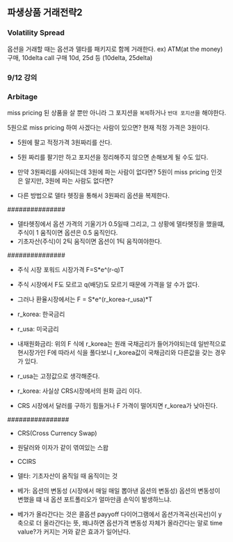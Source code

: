 ## 파생상품 거래전략2

### Volatility Spread

옵션을 거래할 때는 옵션과 델타를 패키지로 함께 거래한다.
ex)
ATM(at the money) 구매, 10delta call 구매
10d, 25d 등 (10delta, 25delta)

### 9/12 강의
### Arbitage


miss pricing 된 상품을 살 뿐만 아니라 그 포지션을 `복제`하거나 `반대 포지션`을 해야한다.

5원으로 miss pricing 하여 사겠다는 사람이 있으면?
현재 적정 가격은 3원이다.

* 5원에 팔고 적정가격 3원짜리를 산다.
* 5원 짜리를 팔기만 하고 포지션을 정리해주지 않으면 손해보게 될 수도 있다.

* 만약 3원짜리를 사야되는데 3원에 파는 사람이 없다면? 5원이 miss pricing 인것은 알지만, 3원에 파는 사람도 없다면?
* 다른 방법으로 델타 헷징을 통해서 3원짜리 옵션을 복제한다.



###############
 
* 델타헷징에서 옵션 가격의 기울기가 0.5일때 그리고, 그 상황에 델타헷징을 했을떄, 주식이 1 움직이면 옵션은 0.5 움직인다.
* 기초자산(주식)이 2틱 움직이면 옵션이 1틱 움직여야한다. 

###############

* 주식 시장 포워드 시장가격 F=S*e^(r-q)T
* 주식 시장에서 F도 모르고 q(배당)도 모르기 때문에 가격을 알 수가 없다.
* 그러나 환율시장에서는 F = S\*e^(r_korea-r_usa)*T
* r_korea: 한국금리
* r_usa: 미국금리

* 내재원화금리: 위의 F 식에 r_korea는 원래 국채금리가 들어가야되는데 일반적으로 현시장가인 F에 따라서 식을 풀다보니 r_korea값이 국채금리와 다른값을 갖는 경우가 있다. 
* r_usa는 고정값으로 생각해준다.
* r_korea: 사실상 CRS시장에서의 원화 금리 이다.
* CRS 시장에서 달러를 구하기 힘들거나 F 가격이 떨어지면 r_korea가 낮아진다.

################
* CRS(Cross Currency Swap)
* 원달러와 이자가 같이 엮여있는 스왑
* CCIRS


* 델타: 기초자산이 움직일 때 움직이는 것
* 베가: 옵션의 변동성 (시장에서 매일 매일 뽑아낸 옵션의 변동성) 옵션의 변동성이 변했을 떄 내 옵션 포트폴리오가 얼마만큼 손익이 발생하느냐.
* 베가가 올라간다는 것은 콜옵션 payyoff 다이어그램에서 옵션가격곡선(곡선)이 y축으로 더 올라간다는 뜻, 왜냐하면 옵션가격 변동성 자체가 올라간다는 말로 time value?가 커지는 거와 같은 효과가 일어난다.